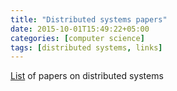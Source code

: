 ```yaml
---
title: "Distributed systems papers"
date: 2015-10-01T15:49:22+05:00
categories: [computer science]
tags: [distributed systems, links]
---
```

[List](https://courses.engr.illinois.edu/cs525/sp2015/sched.htm) of papers on distributed systems
